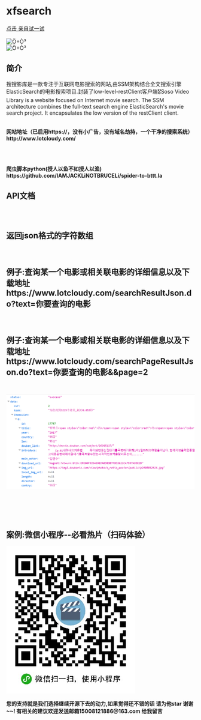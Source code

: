 # xfsearch


 <a href="http://www.lotcloudy.com/search.do?text=%E6%AD%BB%E4%BE%8D2">点击 亲自试一试</a>
 <br/><br/>
 <img src="/image/show.png" alt="Ö÷Ò³" style="max-width:100%;"></br>
 <img src="/image/show2.jpg" alt="Ö÷Ò³" style="max-width:100%;"></br>


<h2>简介</h2>
<p>搜搜影库是一款专注于互联网电影搜索的网站,由SSM架构结合全文搜索引擎ElasticSearch的电影搜索项目.封装了low-level-restClient客户端🎖Soso Video Library is a website focused on Internet movie search. The SSM architecture combines the full-text search engine ElasticSearch's movie search project. It encapsulates the low version of the restClient client.</p>
<br/>
<b>网站地址（已启用https://，没有小广告，没有域名劫持，一个干净的搜索系统）http://www.lotcloudy.com/</p><br/><br/>
<p>爬虫脚本python(授人以鱼不如授人以渔) https://github.com/IAMJACKLiNOTBRUCELi/spider-to-bttt.la<p/>
<h2>API文档<h2><br/>
<p>返回json格式的字符数组</p><br/>

<p>例子:查询某一个电影或相关联电影的详细信息以及下载地址 https://www.lotcloudy.com/searchResultJson.do?text=你要查询的电影</p><br/>
<p>例子:查询某一个电影或相关联电影的详细信息以及下载地址  https://www.lotcloudy.com/searchPageResultJson.do?text=你要查询的电影&&page=2</p><br/>
 <img src="/image/result.png" alt="Ö÷Ò³" style="max-width:100%;"></br>

<br/><br/>
<h2>案例:微信小程序--必看热片（扫码体验）</h2>
<img src="/image/wx.jpg" alt="Ö÷Ò³" style="max-width:100%;"></br>



<p>您的支持就是我们选择继续开源下去的动力,如果觉得还不错的话 请为他star 谢谢~~!
有相关的建议欢迎发送邮箱15008121886@163.com 给我留言</p>


